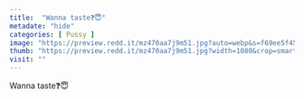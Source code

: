 ```yaml
---
title:  "Wanna taste❓😇"
metadate: "hide"
categories: [ Pussy ]
image: "https://preview.redd.it/mz470aa7j9m51.jpg?auto=webp&s=f69ee5f45cc33216dc1ee35395c2c18bfd52eebd"
thumb: "https://preview.redd.it/mz470aa7j9m51.jpg?width=1080&crop=smart&auto=webp&s=4c5aa0c1a64e96afdd1b38ce914c22055325cec1"
visit: ""
---
```

Wanna taste❓😇
